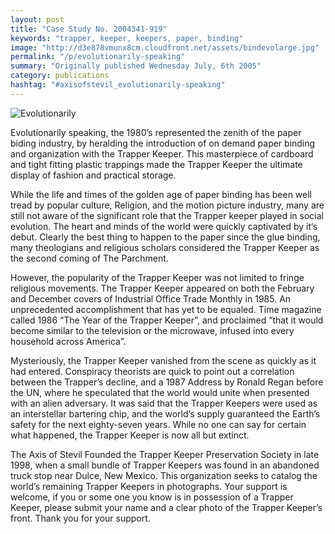 ```yaml
---
layout: post
title: "Case Study No. 2004341-919"
keywords: "trapper, keeper, keepers, paper, binding"
image: "http://d3e878vmunx8cm.cloudfront.net/assets/bindevolarge.jpg"
permalink: "/p/evolutionarily-speaking"
summary: "Originally published Wednesday July, 6th 2005"
category: publications
hashtag: "#axisofstevil_evolutionarily-speaking"
---
```


[id_1]: http://d3e878vmunx8cm.cloudfront.net/assets/bindevolarge.jpg "Evolutionarily"
![Evolutionarily][id_1]

Evolutionarily speaking, the 1980’s represented the zenith of the paper biding industry, by heralding the introduction of on demand paper binding and organization with the Trapper Keeper. This masterpiece of cardboard and tight fitting plastic trappings made the Trapper Keeper the ultimate display of fashion and practical storage.

While the life and times of the golden age of paper binding has been well tread by popular culture, Religion, and the motion picture industry, many are still not aware of the significant role that the Trapper keeper played in social evolution. The heart and minds of the world were quickly captivated by it‘s debut. Clearly the best thing to happen to the paper since the glue binding, many theologians and religious scholars considered the Trapper Keeper as the second coming of The Parchment.

However, the popularity of the Trapper Keeper was not limited to fringe religious movements. The Trapper Keeper appeared on both the February and December covers of Industrial Office Trade Monthly in 1985. An unprecedented accomplishment that has yet to be equaled. Time magazine called 1986 “The Year of the Trapper Keeper”, and proclaimed “that it would become similar to the television or the microwave, infused into every household across America”.

Mysteriously, the Trapper Keeper vanished from the scene as quickly as it had entered. Conspiracy theorists are quick to point out a correlation between the Trapper’s decline, and a 1987 Address by Ronald Regan before the UN, where he speculated that the world would unite when presented with an alien adversary. It was said that the Trapper Keepers were used as an interstellar bartering chip, and the world’s supply guaranteed the Earth’s safety for the next eighty-seven years. While no one can say for certain what happened, the Trapper Keeper is now all but extinct.

The Axis of Stevil Founded the Trapper Keeper Preservation Society in late 1998, when a small bundle of Trapper Keepers was found in an abandoned truck stop near Dulce, New Mexico. This organization seeks to catalog the world’s remaining Trapper Keepers in photographs. Your support is welcome, if you or some one you know is in possession of a Trapper Keeper, please submit your name and a clear photo of the Trapper Keeper’s front. Thank you for your support.
